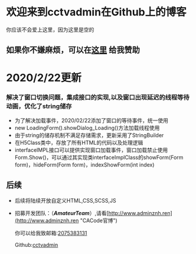 # 欢迎来到cctvadmin在Github上的博客  
  
  
  
  
你应该不会爱上这里，因为这里是空的
  
  
  
如果你不嫌麻烦，可以在[**这里**](weixin.png) 给我赞助  
  -----------------------------------------------------  
  # 2020/2/22更新
### 解决了窗口切换问题，集成接口的实现,以及窗口出现延迟的线程等待动画，优化了string储存
* 为了解决加载事件，2020/02/22添加了窗口的等待事件，统一使用  
* new LoadingForm().showDialog_Loading()方法加载线程使用  
* 由于string的储存机制不满足存储需求，更新采用了StringBuilder  
* 在H5Class类中，存放了所有HTML的代码以及处理逻辑
* interfaceIMPL接口可以提供实现窗口加载事件，窗口加载禁止使用Form.Show()，可以通过其实现类interfaceImplClass的showForm(Form form)，hideForm(Form form)，indexShowForm(int index)  
## 后续
* 后续将陆续开放自定义HTML,CSS,SCSS,JS
* 招募开发团队：（<strong>*AmateurTeam*</strong>）,请看[http://www.adminznh.ren](http://www.adminznh.ren "CACode官博")
  
  你可以给我致邮箱:[2075383131](https://qm.qq.com/cgi-bin/qm/qr?k=xcu0uvyYc_Rsp0zk4ZYqvKl4XyppGEyV)
  
  Github:[cctvadmin](https://github.com/cctvadmin/)
